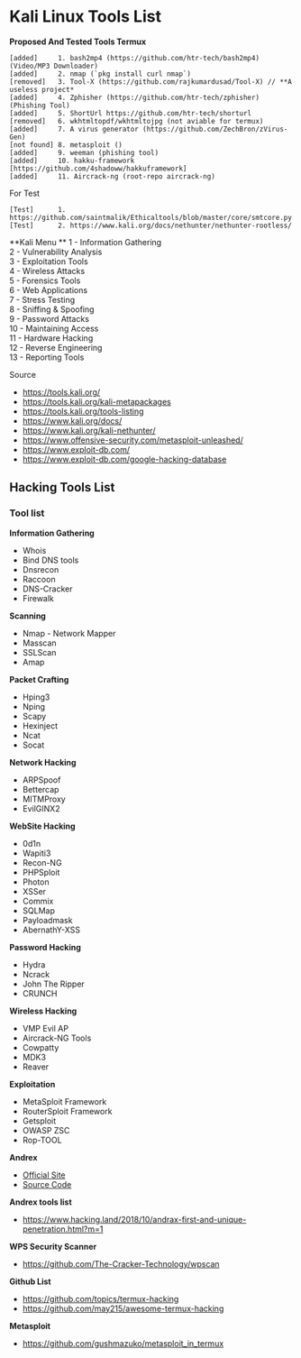 # Kali Linux Tools List 

**Proposed And Tested Tools Termux**

```
[added]		1. bash2mp4 (https://github.com/htr-tech/bash2mp4) (Video/MP3 Downloader)
[added]		2. nmap (`pkg install curl nmap`)
[removed] 	3. Tool-X (https://github.com/rajkumardusad/Tool-X) // **A useless project*
[added]		4. Zphisher (https://github.com/htr-tech/zphisher) (Phishing Tool)
[added]		5. ShortUrl https://github.com/htr-tech/shorturl
[removed]	6. wkhtmltopdf/wkhtmltojpg (not aviable for termux)
[added]		7. A virus generator (https://github.com/ZechBron/zVirus-Gen)
[not found]	8. metasploit ()
[added]		9. weeman (phishing tool)
[added] 	10. hakku-framework [https://github.com/4shadoww/hakkuframework] 
[added]		11. Aircrack-ng (root-repo aircrack-ng) 
```
For Test 
```
[Test] 		1. https://github.com/saintmalik/Ethicaltools/blob/master/core/smtcore.py
[Test]		2. https://www.kali.org/docs/nethunter/nethunter-rootless/
```
**Kali Menu **
1 - Information Gathering <br>
2 - Vulnerability Analysis <br>
3 - Exploitation Tools <br>
4 - Wireless Attacks <br>
5 - Forensics Tools <br>
6 - Web Applications <br>
7 - Stress Testing <br>
8 - Sniffing & Spoofing <br>
9 - Password Attacks <br>
10 - Maintaining Access <br>
11 - Hardware Hacking <br>
12 - Reverse Engineering <br>
13 - Reporting Tools <br>

Source 
* https://tools.kali.org/
* https://tools.kali.org/kali-metapackages
* https://tools.kali.org/tools-listing
* https://www.kali.org/docs/
* https://www.kali.org/kali-nethunter/
* https://www.offensive-security.com/metasploit-unleashed/
* https://www.exploit-db.com/
* https://www.exploit-db.com/google-hacking-database

## Hacking Tools List

### Tool list

**Information Gathering**
* Whois
* Bind DNS tools
* Dnsrecon
* Raccoon
* DNS-Cracker
* Firewalk

**Scanning**
* Nmap - Network Mapper
* Masscan
* SSLScan
* Amap

**Packet Crafting**
 * Hping3
 * Nping
 * Scapy
 * Hexinject
 * Ncat
 * Socat

**Network Hacking**
 * ARPSpoof
 * Bettercap
 * MITMProxy
 * EvilGINX2

**WebSite Hacking**
* 0d1n
* Wapiti3
* Recon-NG
* PHPSploit
* Photon
* XSSer
* Commix
* SQLMap
* Payloadmask
* AbernathY-XSS

**Password Hacking**
* Hydra
* Ncrack
* John The Ripper
* CRUNCH

**Wireless Hacking**
* VMP Evil AP
* Aircrack-NG Tools
* Cowpatty
* MDK3
* Reaver

**Exploitation**
* MetaSploit Framework
* RouterSploit Framework
* Getsploit
* OWASP ZSC
* Rop-TOOL

**Andrex**
 - [Official Site](https://andrax.thecrackertechnology.com/)
 - [Source Code](https://github.com/The-Cracker-Technology)


**Andrex tools list**
 - https://www.hacking.land/2018/10/andrax-first-and-unique-penetration.html?m=1

**WPS Security Scanner**
 - https://github.com/The-Cracker-Technology/wpscan

**Github List**
 - https://github.com/topics/termux-hacking
 - https://github.com/may215/awesome-termux-hacking

**Metasploit**
 - https://github.com/gushmazuko/metasploit_in_termux

